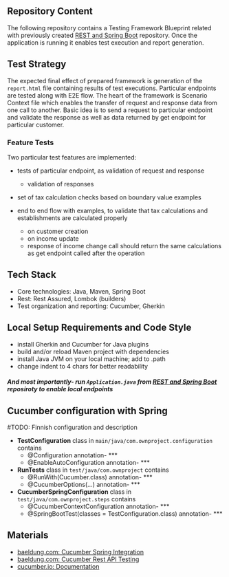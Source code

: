 ## Repository Content

The following repository contains a Testing Framework Blueprint related with previously created [REST and Spring
Boot](https://github.com/mwstyczynski/REST-and-Spring-Boot) repository. Once the application is running it enables test
execution and report generation.

## Test Strategy

The expected final effect of prepared framework is generation of the `report.html` file containing results of test executions.
Particular endpoints are tested along with E2E flow. The heart of the framework is Scenario Context file which enables
the transfer of request and response data from one call to another. Basic idea is to send a request to particular
endpoint and validate the response as well as data returned by get endpoint for particular customer.

### Feature Tests

Two particular test features are implemented:

- tests of particular endpoint, as validation of request and response
    - validation of responses
- set of tax calculation checks based on boundary value examples 
- end to end flow with examples, to validate that tax calculations and establishments are calculated properly
    - on customer creation
    - on income update

    + response of income change call should return the same calculations as get endpoint called after the operation

## Tech Stack

* Core technologies: Java, Maven, Spring Boot
* Rest:   Rest Assured, Lombok (builders)
* Test organization and reporting: Cucumber, Gherkin

## Local Setup Requirements and Code Style

- install Gherkin and Cucumber for Java plugins
- build and/or reload Maven project with dependencies
- install Java JVM on your local machine; add to .path
- change indent to 4 chars for better readability
 ##### And most importantly- run `Application.java` from [REST and Spring Boot](https://github.com/mwstyczynski/REST-and-Spring-Boot) reposiroty to enable local endpoints

## Cucumber configuration with Spring

#TODO: Finnish configuration and description

- **TestConfiguration** class in `main/java/com.ownproject.configuration` contains
    - @Configuration annotation-  ***
    - @EnableAutoConfiguration annotation-  ***
- **RunTests** class in `test/java/com.ownproject` contains
    - @RunWith(Cucumber.class) annotation-  ***
    - @CucumberOptions(...) annotation-  ***
- **CucumberSpringConfiguration** class in `test/java/com.ownproject.steps` contains
    - @CucumberContextConfiguration annotation-  ***
    - @SpringBootTest(classes = TestConfiguration.class) annotation-  ***

## Materials
- [baeldung.com: Cucumber Spring Integration](https://www.baeldung.com/cucumber-spring-integration)
- [baeldung.com: Cucumber Rest API Testing](https://www.baeldung.com/cucumber-rest-api-testing)
- [cucumber.io: Documentation](https://cucumber.io/)
